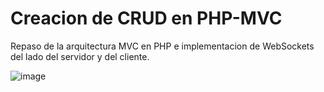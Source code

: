 # Creacion de CRUD en PHP-MVC

Repaso de la arquitectura MVC en PHP e implementacion de WebSockets del lado del servidor
y del cliente.

![image](https://s3.amazonaws.com/media-p.slid.es/uploads/158334/images/2098746/mvc_structure__Slides.png)
